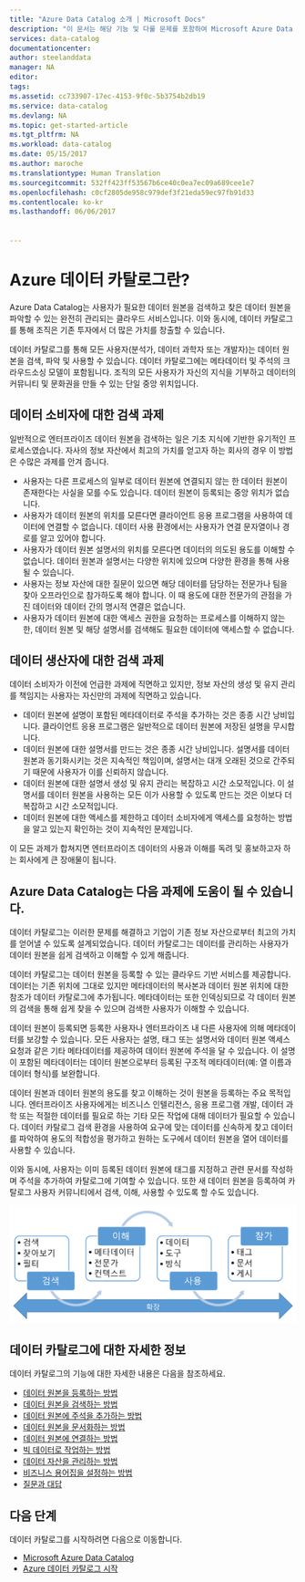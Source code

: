 ```yaml
---
title: "Azure Data Catalog 소개 | Microsoft Docs"
description: "이 문서는 해당 기능 및 다룰 문제를 포함하여 Microsoft Azure Data Catalog의 개요를 제공합니다. 데이터 카탈로그를 통해 모든 사용자가 데이터 원본을 등록, 검색, 파악 및 사용할 수 있습니다."
services: data-catalog
documentationcenter: 
author: steelanddata
manager: NA
editor: 
tags: 
ms.assetid: cc733907-17ec-4153-9f0c-5b3754b2db19
ms.service: data-catalog
ms.devlang: NA
ms.topic: get-started-article
ms.tgt_pltfrm: NA
ms.workload: data-catalog
ms.date: 05/15/2017
ms.author: maroche
ms.translationtype: Human Translation
ms.sourcegitcommit: 532ff423ff53567b6ce40c0ea7ec09a689cee1e7
ms.openlocfilehash: c0cf2805de958c979def3f21eda59ec97fb91d33
ms.contentlocale: ko-kr
ms.lasthandoff: 06/06/2017


---
```

# <a name="what-is-azure-data-catalog"></a>Azure 데이터 카탈로그란?
Azure Data Catalog는 사용자가 필요한 데이터 원본을 검색하고 찾은 데이터 원본을 파악할 수 있는 완전히 관리되는 클라우드 서비스입니다. 이와 동시에, 데이터 카탈로그를 통해 조직은 기존 투자에서 더 많은 가치를 창출할 수 있습니다. 

데이터 카탈로그를 통해 모든 사용자(분석가, 데이터 과학자 또는 개발자)는 데이터 원본을 검색, 파악 및 사용할 수 있습니다. 데이터 카탈로그에는 메타데이터 및 주석의 크라우드소싱 모델이 포함됩니다. 조직의 모든 사용자가 자신의 지식을 기부하고 데이터의 커뮤니티 및 문화권을 만들 수 있는 단일 중앙 위치입니다.

## <a name="discovery-challenges-for-data-consumers"></a>데이터 소비자에 대한 검색 과제
일반적으로 엔터프라이즈 데이터 원본을 검색하는 일은 기초 지식에 기반한 유기적인 프로세스였습니다. 자사의 정보 자산에서 최고의 가치를 얻고자 하는 회사의 경우 이 방법은 수많은 과제를 안겨 줍니다.

* 사용자는 다른 프로세스의 일부로 데이터 원본에 연결되지 않는 한 데이터 원본이 존재한다는 사실을 모를 수도 있습니다. 데이터 원본이 등록되는 중앙 위치가 없습니다.
* 사용자가 데이터 원본의 위치를 모른다면 클라이언트 응용 프로그램을 사용하여 데이터에 연결할 수 없습니다. 데이터 사용 환경에서는 사용자가 연결 문자열이나 경로를 알고 있어야 합니다.
* 사용자가 데이터 원본 설명서의 위치를 모른다면 데이터의 의도된 용도를 이해할 수 없습니다. 데이터 원본과 설명서는 다양한 위치에 있으며 다양한 환경을 통해 사용될 수 있습니다.
* 사용자는 정보 자산에 대한 질문이 있으면 해당 데이터를 담당하는 전문가나 팀을 찾아 오프라인으로 참가하도록 해야 합니다. 이 때 용도에 대한 전문가의 관점을 가진 데이터와 데이터 간의 명시적 연결은 없습니다.
* 사용자가 데이터 원본에 대한 액세스 권한을 요청하는 프로세스를 이해하지 않는 한, 데이터 원본 및 해당 설명서를 검색해도 필요한 데이터에 액세스할 수 없습니다.

## <a name="discovery-challenges-for-data-producers"></a>데이터 생산자에 대한 검색 과제
데이터 소비자가 이전에 언급한 과제에 직면하고 있지만, 정보 자산의 생성 및 유지 관리를 책임지는 사용자는 자신만의 과제에 직면하고 있습니다.

* 데이터 원본에 설명이 포함된 메타데이터로 주석을 추가하는 것은 종종 시간 낭비입니다. 클라이언트 응용 프로그램은 일반적으로 데이터 원본에 저장된 설명을 무시합니다.
* 데이터 원본에 대한 설명서를 만드는 것은 종종 시간 낭비입니다. 설명서를 데이터 원본과 동기화시키는 것은 지속적인 책임이며, 설명서는 대개 오래된 것으로 간주되기 때문에 사용자가 이를 신뢰하지 않습니다.
* 데이터 원본에 대한 설명서 생성 및 유지 관리는 복잡하고 시간 소모적입니다. 이 설명서를 데이터 원본을 사용하는 모든 이가 사용할 수 있도록 만드는 것은 이보다 더 복잡하고 시간 소모적입니다.
* 데이터 원본에 대한 액세스를 제한하고 데이터 소비자에게 액세스를 요청하는 방법을 알고 있는지 확인하는 것이 지속적인 문제입니다.

이 모든 과제가 합쳐지면 엔터프라이즈 데이터의 사용과 이해를 독려 및 홍보하고자 하는 회사에게 큰 장애물이 됩니다.

## <a name="azure-data-catalog-can-help"></a>Azure Data Catalog는 다음 과제에 도움이 될 수 있습니다.
데이터 카탈로그는 이러한 문제를 해결하고 기업이 기존 정보 자산으로부터 최고의 가치를 얻어낼 수 있도록 설계되었습니다. 데이터 카탈로그는 데이터를 관리하는 사용자가 데이터 원본을 쉽게 검색하고 이해할 수 있게 해줍니다.

데이터 카탈로그는 데이터 원본을 등록할 수 있는 클라우드 기반 서비스를 제공합니다. 데이터는 기존 위치에 그대로 있지만 메타데이터의 복사본과 데이터 원본 위치에 대한 참조가 데이터 카탈로그에 추가됩니다. 메타데이터는 또한 인덱싱되므로 각 데이터 원본의 검색을 통해 쉽게 찾을 수 있으며 검색한 사용자가 이해할 수 있습니다.

데이터 원본이 등록되면 등록한 사용자나 엔터프라이즈 내 다른 사용자에 의해 메타데이터를 보강할 수 있습니다. 모든 사용자는 설명, 태그 또는 설명서와 데이터 원본 액세스 요청과 같은 기타 메타데이터를 제공하여 데이터 원본에 주석을 달 수 있습니다. 이 설명이 포함된 메타데이터는 데이터 원본으로부터 등록된 구조적 메타데이터(예: 열 이름과 데이터 형식)를 보완합니다.

데이터 원본과 데이터 원본의 용도를 찾고 이해하는 것이 원본을 등록하는 주요 목적입니다. 엔터프라이즈 사용자에게는 비즈니스 인텔리전스, 응용 프로그램 개발, 데이터 과학 또는 적절한 데이터를 필요로 하는 기타 모든 작업에 대해 데이터가 필요할 수 있습니다. 데이터 카탈로그 검색 환경을 사용하여 요구에 맞는 데이터를 신속하게 찾고 데이터를 파악하여 용도의 적합성을 평가하고 원하는 도구에서 데이터 원본을 열어 데이터를 사용할 수 있습니다. 

이와 동시에, 사용자는 이미 등록된 데이터 원본에 태그를 지정하고 관련 문서를 작성하며 주석을 추가하여 카탈로그에 기여할 수 있습니다. 또한 새 데이터 원본을 등록하여 카탈로그 사용자 커뮤니티에서 검색, 이해, 사용할 수 있도록 할 수도 있습니다.

![데이터 카탈로그 기능](./media/data-catalog-what-is-data-catalog/data-catalog-capabilities.png)

## <a name="learn-more-about-data-catalog"></a>데이터 카탈로그에 대한 자세한 정보
데이터 카탈로그의 기능에 대한 자세한 내용은 다음을 참조하세요.

* [데이터 원본을 등록하는 방법](data-catalog-how-to-register.md)
* [데이터 원본을 검색하는 방법](data-catalog-how-to-discover.md)
* [데이터 원본에 주석을 추가하는 방법](data-catalog-how-to-annotate.md)
* [데이터 원본을 문서화하는 방법](data-catalog-how-to-documentation.md)
* [데이터 원본에 연결하는 방법](data-catalog-how-to-connect.md)
* [빅 데이터로 작업하는 방법](data-catalog-how-to-big-data.md)
* [데이터 자산을 관리하는 방법](data-catalog-how-to-manage.md)
* [비즈니스 용어집을 설정하는 방법](data-catalog-how-to-business-glossary.md)
* [질문과 대답](data-catalog-frequently-asked-questions.md)

## <a name="next-steps"></a>다음 단계
데이터 카탈로그를 시작하려면 다음으로 이동합니다.
* [Microsoft Azure Data Catalog](https://www.azuredatacatalog.com)
* [Azure 데이터 카탈로그 시작](data-catalog-get-started.md)

